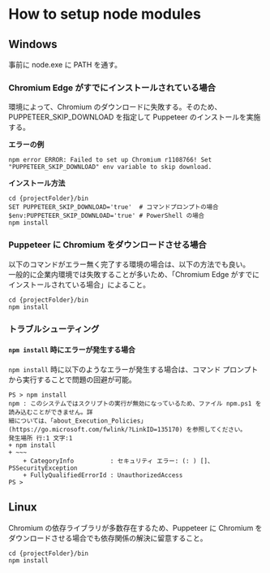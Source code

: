 # How to setup node modules

## Windows

事前に node.exe に PATH を通す。

### Chromium Edge がすでにインストールされている場合

環境によって、Chromium のダウンロードに失敗する。そのため、PUPPETEER_SKIP_DOWNLOAD を指定して Puppeteer のインストールを実施する。

**エラーの例**

```text
npm error ERROR: Failed to set up Chromium r1108766! Set "PUPPETEER_SKIP_DOWNLOAD" env variable to skip download.
```

**インストール方法**

```text
cd {projectFolder}/bin
SET PUPPETEER_SKIP_DOWNLOAD='true'  # コマンドプロンプトの場合
$env:PUPPETEER_SKIP_DOWNLOAD='true' # PowerShell の場合
npm install
```

### Puppeteer に Chromium をダウンロードさせる場合

以下のコマンドがエラー無く完了する環境の場合は、以下の方法でも良い。  
一般的に企業内環境では失敗することが多いため、「Chromium Edge がすでにインストールされている場合」によること。

```text
cd {projectFolder}/bin
npm install
```

### トラブルシューティング

#### `npm install` 時にエラーが発生する場合

`npm install` 時に以下のようなエラーが発生する場合は、コマンド プロンプトから実行することで問題の回避が可能。

```text
PS > npm install
npm : このシステムではスクリプトの実行が無効になっているため、ファイル npm.ps1 を読み込むことができません。詳
細については、「about_Execution_Policies」(https://go.microsoft.com/fwlink/?LinkID=135170) を参照してください。
発生場所 行:1 文字:1
+ npm install
+ ~~~
    + CategoryInfo          : セキュリティ エラー: (: ) []、PSSecurityException
    + FullyQualifiedErrorId : UnauthorizedAccess
PS >
```

## Linux

Chromium の依存ライブラリが多数存在するため、Puppeteer に Chromium をダウンロードさせる場合でも依存関係の解決に留意すること。

```text
cd {projectFolder}/bin
npm install
```
